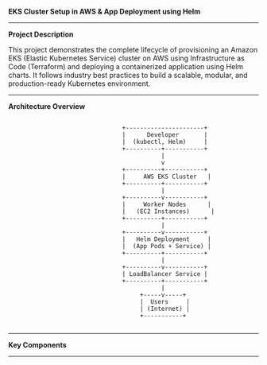 **EKS Cluster Setup in AWS & App Deployment using Helm**

---

**Project Description**

This project demonstrates the complete lifecycle of provisioning an Amazon EKS (Elastic Kubernetes Service) cluster on AWS using Infrastructure as Code (Terraform) and deploying a containerized application using Helm charts. It follows industry best practices to build a scalable, modular, and production-ready Kubernetes environment.

---

**Architecture Overview**
```text

                                +----------------------+
                                |      Developer       |
                                |  (kubectl, Helm)     |
                                +----------+-----------+
                                           |
                                           v
                                +----------+-----------+
                                |     AWS EKS Cluster   |
                                +----------+-----------+
                                           |
                                +----------v-----------+
                                |     Worker Nodes      |
                                |   (EC2 Instances)      |
                                +----------+-----------+
                                           |
                                +----------v-----------+
                                |   Helm Deployment     |
                                |  (App Pods + Service) |
                                +----------+-----------+
                                           |
                                +----------v-----------+
                                | LoadBalancer Service |
                                +----------+-----------+
                                           |
                                     +-----v-----+
                                     |  Users     |
                                     | (Internet) |
                                     +-----------+


```

---

**Key Components**



---
